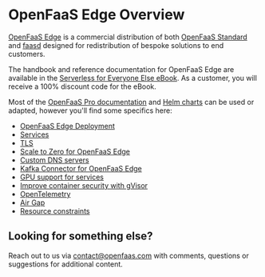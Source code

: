 # OpenFaaS Edge Overview

[OpenFaaS Edge](/deployment/edge) is a commercial distribution of both [OpenFaaS Standard](/docs/openfaas-pro/) and [faasd](https://github.com/openfaas/faasd) designed for redistribution of bespoke solutions to end customers.

The handbook and reference documentation for OpenFaaS Edge are available in the [Serverless for Everyone Else eBook](https://store.openfaas.com/l/serverless-for-everyone-else?layout=profile). As a customer, you will receive a 100% discount code for the eBook.

Most of the [OpenFaaS Pro documentation](/docs/openfaas-pro/) and [Helm charts](https://github.com/openfaas/faas-netes/tree/master/chart) can be used or adapted, however you'll find some specifics here:

* [OpenFaaS Edge Deployment](/deployment/edge)
* [Services](/edge/services)
* [TLS](/edge/tls)
* [Scale to Zero for OpenFaaS Edge](/edge/scale-to-zero)
* [Custom DNS servers](/edge/custom-dns)
* [Kafka Connector for OpenFaaS Edge](/edge/kafka-deployment)
* [GPU support for services](/edge/gpus)
* [Improve container security with gVisor](/edge/gvisor)
* [OpenTelemetry](/edge/open-telemetry)
* [Air Gap](/edge/airgap)
* [Resource constraints](/reference/yaml/#function-memorycpu-limits)

## Looking for something else?

Reach out to us via contact@openfaas.com with comments, questions or suggestions for additional content.
